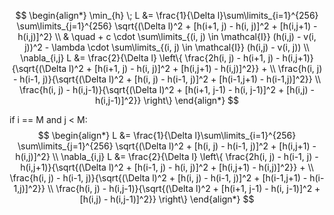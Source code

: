 $$
\begin{align*}
\min_{h} \; L &= \frac{1}{\Delta l}\sum\limits_{i=1}^{256} \sum\limits_{j=1}^{256}  \sqrt{(\Delta l)^2 + [h(i+1, j) - h(i, j)]^2 + [h(i,j+1) - h(i,j)]^2} \\
& \quad + c \cdot \sum\limits_{(i, j) \in \mathcal{I}} (h(i,j) - v(i, j))^2 - \lambda \cdot \sum\limits_{(i, j) \in \mathcal{I}} (h(i,j) - v(i, j)) \\
\nabla_{i,j} L &= \frac{2}{\Delta l} \left\{ \frac{2h(i, j) - h(i+1, j) - h(i,j+1)}{\sqrt{(\Delta l)^2 + [h(i+1, j) - h(i, j)]^2 + [h(i,j+1) - h(i,j)]^2}} + \\ 
     \frac{h(i, j) - h(i-1, j)}{\sqrt{(\Delta l)^2 + [h(i, j) - h(i-1, j)]^2 + [h(i-1,j+1) - h(i-1,j)]^2}} \\
      \frac{h(i, j) - h(i,j-1)}{\sqrt{(\Delta l)^2 + [h(i+1, j-1) - h(i, j-1)]^2 + [h(i,j) - h(i,j-1)]^2}} \right\}
\end{align*}
$$



if i == M and j < M:
$$
\begin{align*}
L &= \frac{1}{\Delta l}\sum\limits_{i=1}^{256} \sum\limits_{j=1}^{256}  \sqrt{(\Delta l)^2 + [h(i, j) - h(i-1, j)]^2 + [h(i,j+1) - h(i,j)]^2} \\
\nabla_{i,j} L &= \frac{2}{\Delta l} \left\{ \frac{2h(i, j) - h(i-1, j) - h(i,j+1)}{\sqrt{(\Delta l)^2 + [h(i-1, j) - h(i, j)]^2 + [h(i,j+1) - h(i,j)]^2}} + \\ 
     \frac{h(i, j) - h(i-1, j)}{\sqrt{(\Delta l)^2 + [h(i, j) - h(i-1, j)]^2 + [h(i-1,j+1) - h(i-1,j)]^2}} \\
      \frac{h(i, j) - h(i,j-1)}{\sqrt{(\Delta l)^2 + [h(i+1, j-1) - h(i, j-1)]^2 + [h(i,j) - h(i,j-1)]^2}} \right\}
\end{align*}
$$
